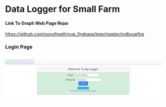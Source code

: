 # Data Logger for Small Farm

#### Link To Graph Web Page Repo
https://github.com/sonofmath/vue_firebase/tree/master/mdbvuefire
### Login Page

<img src="JavaFinalPics/LogIn.PNG">
